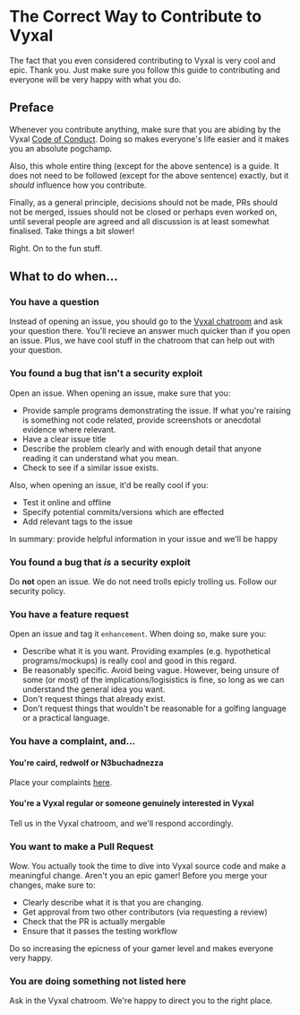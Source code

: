 # The Correct Way to Contribute to Vyxal

The fact that you even considered contributing to Vyxal is very cool and epic. Thank you. Just make sure you follow this guide to contributing and everyone will be
very happy with what you do.

## Preface

Whenever you contribute anything, make sure that you are abiding by the Vyxal [Code of Conduct](https://github.com/Vyxal/Vyxal/blob/Fresh-Beginnings/documents/protocols/CoC.md). Doing so makes everyone's life easier and it makes you an absolute pogchamp.

Also, this whole entire thing (except for the above sentence) is a guide. It does not need to be followed (except for the above sentence) exactly, but it _should_
influence how you contribute.

Finally, as a general principle, decisions should not be made, PRs should not be merged, issues should not be closed or perhaps even worked on, until several people are agreed and all discussion is at least somewhat finalised. Take things a bit slower!



Right. On to the fun stuff.

## What to do when...

### You have a question

Instead of opening an issue, you should go to the [Vyxal chatroom](https://chat.stackexchange.com/rooms/106764/vyxal) and ask your question there. You'll recieve an
answer much quicker than if you open an issue. Plus, we have cool stuff in the chatroom that can help out with your question.

### You found a bug that isn't a security exploit

Open an issue. When opening an issue, make sure that you:

- Provide sample programs demonstrating the issue. If what you're raising is something not code related, provide screenshots or anecdotal evidence where relevant.
- Have a clear issue title
- Describe the problem clearly and with enough detail that anyone reading it can understand what you mean.
- Check to see if a similar issue exists.

Also, when opening an issue, it'd be really cool if you:

- Test it online and offline
- Specify potential commits/versions which are effected
- Add relevant tags to the issue

In summary: provide helpful information in your issue and we'll be happy

### You found a bug that _is_ a security exploit

Do **not** open an issue. We do not need trolls epicly trolling us. Follow our security policy.

### You have a feature request

Open an issue and tag it `enhancement`. When doing so, make sure you:

- Describe what it is you want. Providing examples (e.g. hypothetical programs/mockups) is really cool and good in this regard.
- Be reasonably specific. Avoid being vague. However, being unsure of some (or most) of the implications/logisistics is fine, so long as we can understand the general idea you want.
- Don't request things that already exist.
- Don't request things that wouldn't be reasonable for a golfing language or a practical language.

### You have a complaint, and...

#### You're caird, redwolf or N3buchadnezza

Place your complaints [here](https://chat.stackexchange.com/rooms/82806/trash).

#### You're a Vyxal regular or someone genuinely interested in Vyxal

Tell us in the Vyxal chatroom, and we'll respond accordingly.

### You want to make a Pull Request

Wow. You actually took the time to dive into Vyxal source code and make a meaningful change. Aren't you an epic gamer! Before you merge your changes, make sure to:

- Clearly describe what it is that you are changing.
- Get approval from two other contributors (via requesting a review)
- Check that the PR is actually mergable
- Ensure that it passes the testing workflow

Do so increasing the epicness of your gamer level and makes everyone very happy.

### You are doing something not listed here

Ask in the Vyxal chatroom. We're happy to direct you to the right place.
